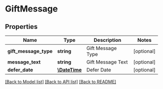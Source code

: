 # GiftMessage

## Properties
Name | Type | Description | Notes
------------ | ------------- | ------------- | -------------
**gift_message_type** | **string** | Gift Message Type | [optional] 
**message_text** | **string** | Gift Message Text | [optional] 
**defer_date** | [**\DateTime**](\DateTime.md) | Defer Date | [optional] 

[[Back to Model list]](../README.md#documentation-for-models) [[Back to API list]](../README.md#documentation-for-api-endpoints) [[Back to README]](../README.md)


